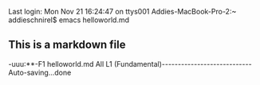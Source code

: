 Last login: Mon Nov 21 16:24:47 on ttys001
Addies-MacBook-Pro-2:~ addieschnirel$ emacs helloworld.md






















## This is a markdown file





















-uuu:**-F1  helloworld.md   All L1     (Fundamental)----------------------------
Auto-saving...done
